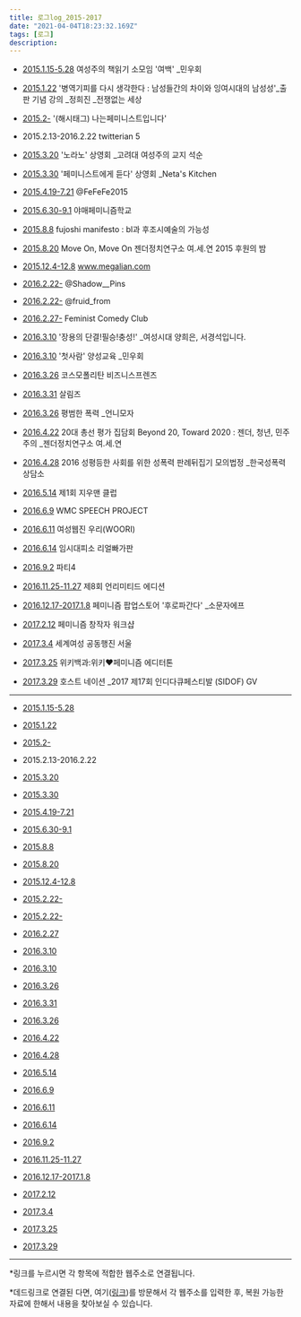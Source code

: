 ```yaml
---
title: 로그log_2015-2017
date: "2021-04-04T18:23:32.169Z"
tags: [로그]
description: 
---
```


- <a href="http://boooki.com/ko/femi_reading" target="_blank" rel="noopener noreferrer">2015.1.15-5.28</a> 여성주의 책읽기 소모임 '여백' _민우회

- <a href="http://www.aladin.co.kr/events/wevent_book.aspx?pn=20150106_inmunstudy63" target="_blank" rel="noopener noreferrer">2015.1.22</a> '병역기피를 다시 생각한다 : 남성들간의 차이와 잉여시대의 남성성'_출판 기념 강의 _정희진 _전쟁없는 세상

- <a href="http://ko.feminism.wikia.com/wiki/%EB%82%98%EB%8A%94_%ED%8E%98%EB%AF%B8%EB%8B%88%EC%8A%A4%ED%8A%B8%EC%9E%85%EB%8B%88%EB%8B%A4#cite_note-2" target="_blank" rel="noopener noreferrer">2015.2-</a> '(해시태그) 나는페미니스트입니다'

- 2015.2.13-2016.2.22 twitterian 5

- <a href="https://twitter.com/kusuksoon/status/575245149728436225" target="_blank" rel="noopener noreferrer">2015.3.20</a> '노라노' 상영회 _고려대 여성주의 교지 석순

- <a href="http://movie.daum.net/moviedetail/moviedetailMain.do?movieId=78280" target="_blank" rel="noopener noreferrer">2015.3.30</a> '페미니스트에게 듣다' 상영회 _Neta's Kitchen

- <a href="http://fefefe2015.blogspot.kr/" target="_blank" rel="noopener noreferrer">2015.4.19-7.21</a> @FeFeFe2015

- <a href="https://twitter.com/nariplanet/status/615818947133214720" target="_blank" rel="noopener noreferrer">2015.6.30-9.1</a> 야매페미니즘학교

- <a href="https://twitter.com/subculmania/status/629655714181414912" target="_blank" rel="noopener noreferrer">2015.8.8</a> fujoshi manifesto : bl과 후조시예술의 가능성

- <a href="http://www.womanpower.or.kr/2014/bbs/board.php?bo_table=B11&wr_id=56" target="_blank" rel="noopener noreferrer">2015.8.20</a> Move On, Move On 젠더정치연구소 여.세.연 2015 후원의 밤

- <a href="http://www.megalian.com/" target="_blank" rel="noopener noreferrer">2015.12.4-12.8</a> www.megalian.com

- <a href="https://twitter.com/Shadow__Pins" target="_blank" rel="noopener noreferrer">2016.2.22-</a> @Shadow__Pins

- <a href="https://twitter.com/fluid_from" target="_blank" rel="noopener noreferrer">2016.2.22-</a> @fruid_from

- <a href="https://twitter.com/femicomedyclub" target="_blank" rel="noopener noreferrer">2016.2.27-</a> Feminist Comedy Club

- <a href="http://www.podbbang.com/ch/88?e=21922327" target="_blank" rel="noopener noreferrer">2016.3.10</a> '장용의 단결!필승!충성!' _여성시대 양희은, 서경석입니다.

- <a href="http://www.womenlink.or.kr/minwoo_actions/17689" target="_blank" rel="noopener noreferrer">2016.3.10</a> '첫사람' 양성교육 _민우회

- <a href="http://www.cosmopolitan.co.kr/article/RetArticleView.asp?strArtclCd=A000004578&strFCateCd=AHAA" target="_blank" rel="noopener noreferrer">2016.3.26</a> 코스모폴리탄 비즈니스프렌즈

- <a href="https://www.instagram.com/weareleavingnow/" target="_blank" rel="noopener noreferrer">2016.3.31</a> 살림즈

- <a href="http://blogs.ildaro.com/2577" target="_blank" rel="noopener noreferrer">2016.3.26</a> 평범한 폭력 _언니모자

- <a href="http://www.womanpower.or.kr/2014/bbs/board.php?bo_table=B11&wr_id=84" target="_blank" rel="noopener noreferrer">2016.4.22</a> 20대 총선 평가 집담회 Beyond 20, Toward 2020 : 젠더, 청년, 민주주의 _젠더정치연구소 여.세.연

- <a href="http://sisters.or.kr/load.asp?subPage=110&board_md=view&idx=3335" target="_blank" rel="noopener noreferrer">2016.4.28</a> 2016 성평등한 사회를 위한 성폭력 판례뒤집기 모의법정 _한국성폭력상담소

- <a href="https://twitter.com/zeewooman/status/730078736540831744" target="_blank" rel="noopener noreferrer">2016.5.14</a> 제1회 지우맨 클럽

- <a href="http://wmcspeechproject.com/online-abuse-101/" target="_blank" rel="noopener noreferrer">2016.6.9</a> WMC SPEECH PROJECT

- <a href="https://twitter.com/fluid_from/status/752477572819070976" target="_blank" rel="noopener noreferrer">2016.6.11</a> 여성웹진 우리(WOORI)

- <a href="https://twitter.com/jaybulla/status/742797776740749312" target="_blank" rel="noopener noreferrer">2016.6.14</a> 임시대피소 리얼빠가판

- <a href="https://twitter.com/search?vertical=default&q=%23파티4&src=typd" target="_blank" rel="noopener noreferrer">2016.9.2</a> 파티4

- <a href="http://unlimited-edition.org/archives/4301" target="_blank" rel="noopener noreferrer">2016.11.25-11.27</a> 제8회 언리미티드 에디션

- <a href="https://twitter.com/hashtag/%ED%9B%84%EB%A1%9C%ED%8C%8C%EA%B0%84%EB%8B%A4?src=hash" target="_blank" rel="noopener noreferrer">2016.12.17-2017.1.8</a> 페미니즘 팝업스토어 '후로파간다' _소문자에프

- <a href="https://twitter.com/small_letter_f/status/830783728754438144" target="_blank" rel="noopener noreferrer">2017.2.12</a> 페미니즘 창작자 워크샵

- <a href="https://twitter.com/hashtag/%EC%84%B8%EA%B3%84%EC%97%AC%EC%84%B1_%EA%B3%B5%EB%8F%99%ED%96%89%EC%A7%84_%EC%84%9C%EC%9A%B8?src=hash" target="_blank" rel="noopener noreferrer">2017.3.4</a> 세계여성 공동행진 서울

- <a href="https://femiwiki.com/w/%ED%8E%98%EB%AF%B8%EC%9C%84%ED%82%A4:%EC%9C%84%ED%82%A4%E2%99%A5%ED%8E%98%EB%AF%B8%EB%8B%88%EC%A6%98_%EC%97%90%EB%94%94%ED%84%B0%ED%86%A4" target="_blank" rel="noopener noreferrer">2017.3.25</a> 위키백과:위키♥페미니즘 에디터톤

- <a href="http://www.sidof.org/program/movie_view.php?mv_idx=2059&cate_idx=139&pro_idx=&size=10" target="_blank" rel="noopener noreferrer">2017.3.29</a> 호스트 네이션 _2017 제17회 인디다큐페스티발 (SIDOF) GV

---

- <a href="http://boooki.com/ko/femi_reading" target="_blank" rel="noopener noreferrer">2015.1.15-5.28</a>

- <a href="http://www.aladin.co.kr/events/wevent_book.aspx?pn=20150106_inmunstudy63" target="_blank" rel="noopener noreferrer">2015.1.22</a>

- <a href="http://ko.feminism.wikia.com/wiki/%EB%82%98%EB%8A%94_%ED%8E%98%EB%AF%B8%EB%8B%88%EC%8A%A4%ED%8A%B8%EC%9E%85%EB%8B%88%EB%8B%A4#cite_note-2" target="_blank" rel="noopener noreferrer">2015.2-</a>

- 2015.2.13-2016.2.22

- <a href="https://twitter.com/kusuksoon/status/575245149728436225" target="_blank" rel="noopener noreferrer">2015.3.20</a>

- <a href="http://movie.daum.net/moviedetail/moviedetailMain.do?movieId=78280" target="_blank" rel="noopener noreferrer">2015.3.30</a>

- <a href="http://fefefe2015.blogspot.kr/" target="_blank" rel="noopener noreferrer">2015.4.19-7.21</a>

- <a href="https://twitter.com/nariplanet/status/615818947133214720" target="_blank" rel="noopener noreferrer">2015.6.30-9.1</a>

- <a href="https://twitter.com/subculmania/status/629655714181414912" target="_blank" rel="noopener noreferrer">2015.8.8</a>

- <a href="http://www.womanpower.or.kr/2014/bbs/board.php?bo_table=B11&wr_id=56" target="_blank" rel="noopener noreferrer">2015.8.20</a>

- <a href="http://www.megalian.com/" target="_blank" rel="noopener noreferrer">2015.12.4-12.8</a>

- <a href="https://twitter.com/Shadow__Pins" target="_blank" rel="noopener noreferrer">2015.2.22-</a>

- <a href="https://twitter.com/fluid_from" target="_blank" rel="noopener noreferrer">2015.2.22-</a>

- <a href="https://twitter.com/femicomedyclub" target="_blank" rel="noopener noreferrer">2016.2.27</a>

- <a href="http://www.podbbang.com/ch/88?e=21922327" target="_blank" rel="noopener noreferrer">2016.3.10</a>

- <a href="http://www.womenlink.or.kr/minwoo_actions/17689" target="_blank" rel="noopener noreferrer">2016.3.10</a>

- <a href="http://www.cosmopolitan.co.kr/article/RetArticleView.asp?strArtclCd=A000004578&strFCateCd=AHAA" target="_blank" rel="noopener noreferrer">2016.3.26</a>

- <a href="https://www.instagram.com/weareleavingnow/" target="_blank" rel="noopener noreferrer">2016.3.31</a>

- <a href="http://blogs.ildaro.com/2577" target="_blank" rel="noopener noreferrer">2016.3.26</a>

- <a href="http://www.womanpower.or.kr/2014/bbs/board.php?bo_table=B11&wr_id=84" target="_blank" rel="noopener noreferrer">2016.4.22</a>

- <a href="http://sisters.or.kr/load.asp?subPage=110&board_md=view&idx=3335" target="_blank" rel="noopener noreferrer">2016.4.28</a>

- <a href="https://twitter.com/zeewooman/status/730078736540831744" target="_blank" rel="noopener noreferrer">2016.5.14</a>

- <a href="http://wmcspeechproject.com/online-abuse-101/" target="_blank" rel="noopener noreferrer">2016.6.9</a>

- <a href="https://twitter.com/fluid_from/status/752477572819070976" target="_blank" rel="noopener noreferrer">2016.6.11</a>

- <a href="https://twitter.com/jaybulla/status/742797776740749312" target="_blank" rel="noopener noreferrer">2016.6.14</a>

- <a href="https://twitter.com/search?vertical=default&q=%23파티4&src=typd" target="_blank" rel="noopener noreferrer">2016.9.2</a>

- <a href="http://unlimited-edition.org/archives/4301" target="_blank" rel="noopener noreferrer">2016.11.25-11.27</a>

- <a href="https://twitter.com/hashtag/%ED%9B%84%EB%A1%9C%ED%8C%8C%EA%B0%84%EB%8B%A4?src=hash" target="_blank" rel="noopener noreferrer">2016.12.17-2017.1.8</a>

- <a href="https://twitter.com/small_letter_f/status/830783728754438144" target="_blank" rel="noopener noreferrer">2017.2.12</a>

- <a href="https://twitter.com/hashtag/%EC%84%B8%EA%B3%84%EC%97%AC%EC%84%B1_%EA%B3%B5%EB%8F%99%ED%96%89%EC%A7%84_%EC%84%9C%EC%9A%B8?src=hash" target="_blank" rel="noopener noreferrer">2017.3.4</a>

- <a href="https://femiwiki.com/w/%ED%8E%98%EB%AF%B8%EC%9C%84%ED%82%A4:%EC%9C%84%ED%82%A4%E2%99%A5%ED%8E%98%EB%AF%B8%EB%8B%88%EC%A6%98_%EC%97%90%EB%94%94%ED%84%B0%ED%86%A4" target="_blank" rel="noopener noreferrer">2017.3.25</a>

- <a href="http://www.sidof.org/program/movie_view.php?mv_idx=2059&cate_idx=139&pro_idx=&size=10" target="_blank" rel="noopener noreferrer">2017.3.29</a>

---

*링크를 누르시면 각 항목에 적합한 웹주소로 연결됩니다.

*데드링크로 연결된 다면, 여기(<a href="https://web.archive.org" target="_blank" rel="noopener noreferrer">링크</a>)를 방문해서 각 웹주소를 입력한 후, 복원 가능한 자료에 한해서 내용을 찾아보실 수 있습니다. 